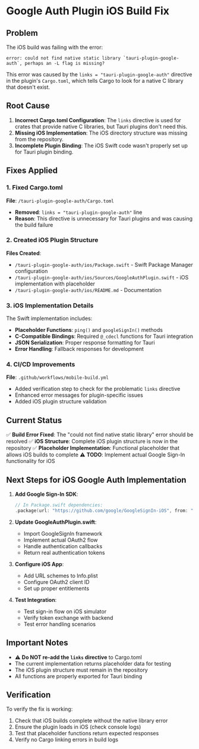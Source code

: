 # Google Auth Plugin iOS Build Fix

## Problem
The iOS build was failing with the error:
```
error: could not find native static library `tauri-plugin-google-auth`, perhaps an -L flag is missing?
```

This error was caused by the `links = "tauri-plugin-google-auth"` directive in the plugin's `Cargo.toml`, which tells Cargo to look for a native C library that doesn't exist.

## Root Cause
1. **Incorrect Cargo.toml Configuration**: The `links` directive is used for crates that provide native C libraries, but Tauri plugins don't need this.
2. **Missing iOS Implementation**: The iOS directory structure was missing from the repository.
3. **Incomplete Plugin Binding**: The iOS Swift code wasn't properly set up for Tauri plugin binding.

## Fixes Applied

### 1. Fixed Cargo.toml
**File**: `/tauri-plugin-google-auth/Cargo.toml`
- **Removed**: `links = "tauri-plugin-google-auth"` line
- **Reason**: This directive is unnecessary for Tauri plugins and was causing the build failure

### 2. Created iOS Plugin Structure
**Files Created**:
- `/tauri-plugin-google-auth/ios/Package.swift` - Swift Package Manager configuration
- `/tauri-plugin-google-auth/ios/Sources/GoogleAuthPlugin.swift` - iOS implementation with placeholder
- `/tauri-plugin-google-auth/ios/README.md` - Documentation

### 3. iOS Implementation Details
The Swift implementation includes:
- **Placeholder Functions**: `ping()` and `googleSignIn()` methods
- **C-Compatible Bindings**: Required `@_cdecl` functions for Tauri integration
- **JSON Serialization**: Proper response formatting for Tauri
- **Error Handling**: Fallback responses for development

### 4. CI/CD Improvements
**File**: `.github/workflows/mobile-build.yml`
- Added verification step to check for the problematic `links` directive
- Enhanced error messages for plugin-specific issues
- Added iOS plugin structure validation

## Current Status
✅ **Build Error Fixed**: The "could not find native static library" error should be resolved
✅ **iOS Structure**: Complete iOS plugin structure is now in the repository
✅ **Placeholder Implementation**: Functional placeholder that allows iOS builds to complete
⚠️ **TODO**: Implement actual Google Sign-In functionality for iOS

## Next Steps for iOS Google Auth Implementation

1. **Add Google Sign-In SDK**:
   ```swift
   // In Package.swift dependencies:
   .package(url: "https://github.com/google/GoogleSignIn-iOS", from: "7.0.0")
   ```

2. **Update GoogleAuthPlugin.swift**:
   - Import GoogleSignIn framework
   - Implement actual OAuth2 flow
   - Handle authentication callbacks
   - Return real authentication tokens

3. **Configure iOS App**:
   - Add URL schemes to Info.plist
   - Configure OAuth2 client ID
   - Set up proper entitlements

4. **Test Integration**:
   - Test sign-in flow on iOS simulator
   - Verify token exchange with backend
   - Test error handling scenarios

## Important Notes
- ⚠️ **Do NOT re-add the `links` directive** to Cargo.toml
- The current implementation returns placeholder data for testing
- The iOS plugin structure must remain in the repository
- All functions are properly exported for Tauri binding

## Verification
To verify the fix is working:
1. Check that iOS builds complete without the native library error
2. Ensure the plugin loads in iOS (check console logs)
3. Test that placeholder functions return expected responses
4. Verify no Cargo linking errors in build logs
